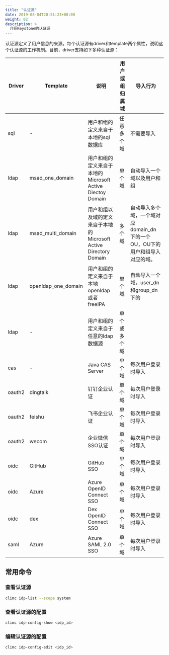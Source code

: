 ```yaml
---
title: "认证源"
date: 2019-08-04T20:51:23+08:00
weight: 02
description: >
  介绍Keystone的认证源
---
```


认证源定义了用户信息的来源。每个认证源有driver和template两个属性，说明这个认证源的工作机制。目前，driver支持如下多种认证源：

Driver | Template | 说明                                |用户或组归属域 | 导入行为
-------|----------|-------------------------------------|---------------|--------------------
sql	   | -        | 用户和组的定义来自于本地的sql数据库	| 任意多个域	| 不需要导入
ldap   | msad_one_domain | 用户和组的定义来自于本地的Microsoft Active Diectoy Domain | 单个域 | 自动导入一个域以及用户和组
ldap   | msad_multi_domain | 用户和组以及域的定义来自于本地的Microsoft Active Directory Domain | 多个域 | 自动导入多个域，一个域对应domain_dn下的一个OU，OU下的用户和组导入对应的域。
ldap   | openldap_one_domain | 用户和组的定义来自于本地openldap或者freeIPA	                   | 单个域	| 自动导入一个域，user_dn和group_dn下的
ldap   | -	                 | 用户和组的定义来自于任意的ldap数据源	                           | 单个或多个域 |
cas    | -        | Java CAS Server                     | 单个域        | 每次用户登录时导入
oauth2 | dingtalk | 钉钉企业认证                        | 单个域        | 每次用户登录时导入 
oauth2 | feishu   | 飞书企业认证                        | 单个域        | 每次用户登录时导入 
oauth2 | wecom    | 企业微信SSO认证                     | 单个域        | 每次用户登录时导入 
oidc   | GitHub   | GitHub SSO                          | 单个域        | 每次用户登录时导入 
oidc   | Azure    | Azure OpenID Connect SSO            | 单个域        | 每次用户登录时导入 
oidc   | dex      | Dex OpenID Connect SSO              | 单个域        | 每次用户登录时导入 
saml   | Azure    | Azure SAML 2.0 SSO                  | 单个域        | 每次用户登录时导入 


## 常用命令

### 查看认证源

```bash
climc idp-list --scope system
```

### 查看认证源的配置

```bash
climc idp-config-show <idp_id>
```

### 编辑认证源的配置

```bash
climc idp-config-edit <idp_id>
```
